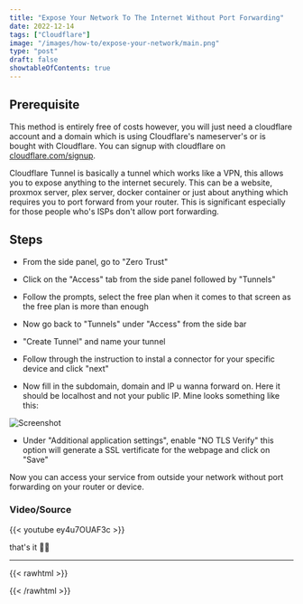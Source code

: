 ```yaml
---
title: "Expose Your Network To The Internet Without Port Forwarding"
date: 2022-12-14
tags: ["Cloudflare"]
image: "/images/how-to/expose-your-network/main.png"
type: "post"
draft: false
showtableOfContents: true
---
```


## Prerequisite

This method is entirely free of costs however, you will just need a cloudflare account and a domain which is using Cloudflare's nameserver's or is bought with Cloudflare. You can signup with cloudflare on [cloudflare.com/signup](https://dash.cloudflare.com/sign-up).

Cloudflare Tunnel is basically a tunnel which works like a VPN, this allows you to expose anything to the internet securely. This can be a website, proxmox server, plex server, docker container or just about anything which requires you to port forward from your router. This is significant especially for those people who's ISPs don't allow port forwarding. 

## Steps

- From the side panel, go to "Zero Trust" 

- Click on the "Access" tab from the side panel followed by "Tunnels" 

- Follow the prompts, select the free plan when it comes to that screen as the free plan is more than enough

- Now go back to "Tunnels" under "Access" from the side bar

- "Create Tunnel" and name your tunnel 

- Follow through the instruction to instal a connector for your specific device and click "next"

- Now fill in the subdomain, domain and IP u wanna forward on. Here it should be localhost and not your public IP. Mine looks something like this: 

![Screenshot](https://github.com/mansoorbarri/website/blob/main/images/how-to/expose-your-network/2022.png?raw=true)

- Under "Additional application settings", enable "NO TLS Verify" this option will generate a SSL vertificate for the webpage and click on "Save" 

Now you can access your service from outside your network without port forwarding on your router or device. 

### Video/Source

{{< youtube ey4u7OUAF3c >}}

that's it ✌🏽

-------------------------------------------------------------

{{< rawhtml >}} 
<script src="https://utteranc.es/client.js"
        repo="mansoorbarri/website"
        issue-term="title"
        theme="github-dark"
        crossorigin="anonymous"
        async>
</script>
{{< /rawhtml >}}